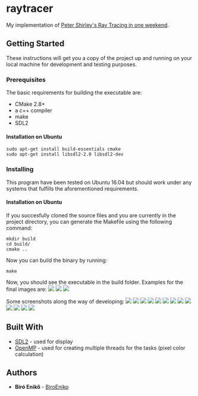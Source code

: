 # raytracer

My implementation of [Peter Shirley's Ray Tracing in one weekend](https://github.com/petershirley/raytracinginoneweekend/).

## Getting Started

These instructions will get you a copy of the project up and running on your local machine for development and testing purposes.

### Prerequisites

The basic requirements for building the executable are:

* CMake 2.8+
* a c++ compiler
* make
* SDL2
#### Installation on Ubuntu

```
sudo apt-get install build-essentials cmake
sudo apt-get install libsdl2-2.0 libsdl2-dev
```

### Installing

This program have been tested on Ubuntu 16.04 but should work under any systems that fulfills the aforementioned requirements.

#### Installation on Ubuntu

If you succesfully cloned the source files and you are currently in the project directory, you can generate the Makefile using the following command:

```
mkdir build
cd build/
cmake ..
```
Now you can build the binary by running:

```
make
```
Now, you should see the executable in the build folder. Examples for the final images are:
![](https://github.com/biroeniko/raytracer/blob/master/images/final.png)
![](https://github.com/biroeniko/raytracer/blob/master/images/final2.png)
![](https://github.com/biroeniko/raytracer/blob/master/images/final3.png)

Some screenshots along the way of developing:
![](https://github.com/biroeniko/raytracer/blob/master/images/sphereHit.png)
![](https://github.com/biroeniko/raytracer/blob/master/images/interesting.png)
![](https://github.com/biroeniko/raytracer/blob/master/images/test.png)
![](https://github.com/biroeniko/raytracer/blob/master/images/antialiased.png)
![](https://github.com/biroeniko/raytracer/blob/master/images/diffuseBeforeGammaCorrection.png)
![](https://github.com/biroeniko/raytracer/blob/master/images/diffuseWithGammaCorrection.png)
![](https://github.com/biroeniko/raytracer/blob/master/images/diffuseWithGammaCorrectionAndShadowAcneCorrection.png)
![](https://github.com/biroeniko/raytracer/blob/master/images/metal.png)
![](https://github.com/biroeniko/raytracer/blob/master/images/metalWithFuzziness.png)
![](https://github.com/biroeniko/raytracer/blob/master/images/hollowGlassSphere.png)
![](https://github.com/biroeniko/raytracer/blob/master/images/cameraPosition.png)
![](https://github.com/biroeniko/raytracer/blob/master/images/cameraPosition2.png)
![](https://github.com/biroeniko/raytracer/blob/master/images/depthOfField.png)

## Built With

* [SDL2](https://www.libsdl.org/) - used for display
* [OpenMP](https://www.openmp.org/) - used for creating multiple threads for the tasks (pixel color calculation)

## Authors

* **Biró Enikő** - [BiroEniko](https://github.com/biroeniko)
